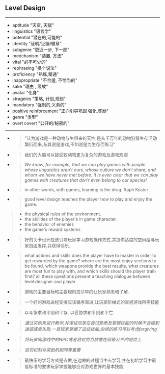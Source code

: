 ## Level Design ##
---
* aptitude "天资, 天赋"
* linguistics "语言学"
* potential "潜在的,可能的"
* identity "证明/证据/徽章"
* subgenre "更近一步, 下一部"
* medchanism "装置, 方法"
* vital "必不可少的"
* rephrasing "换个说法"
* proficiency "熟练,精通"
* inappropriate "不合适, 不恰当的"
* sake "理由 , 缘故"
* avatar "化身"
* strageies "策略, 计划,规划"
* mandatory "强制的,义务的"
* positive reinforcement "正向引导巩固 强化,奖励"
* genre "类型"
* overt covert "公开的/秘密的"
---
* > "认为游戏是一种动物与生俱来的天性,是从千万年的动物狩猎生存活动繁衍而来,与其说是游戏,不如说是为生存而练习"
* > 我们的大脑可以接受较动物更为复杂的游戏及游戏规则
* > _We know, for example, that
we can play games with people whose linguistics aren’t ours, whose culture we
don’t share, and whom we have never met before. It is even clear that we can play
games with creatures that don’t even belong to our species!_ 
* > in other words, with games, learning is the drug. Raph Koster
* > good level design teaches the player how to play and enjoy the game.
> * the physical rules of the environment. 
> * the abilities of the player's in game character. 
> * the behavior of enemies
> * the game's reward systems
* > 好的关卡设计应该引导玩家学习游戏操作方式,并提供适度的空间给与玩家自由发挥,并获得快乐.
* > what actions and skills does the player have to master in order to get rewarded by the game? where are the most enjoy sections to be found, which weapons provide the best results, what creatures are most fun to play with, and which skills should the player train first? all these questions present a teaching dialogue between level designer and player
* > 游戏的主要目标和主要规则应尽早的让玩家熟悉和了解.
* > 一个好的游戏进程安排应该循序渐进,让玩家阶梯式的掌握游戏所需技能
* > 以斗争求和平则和平存, 以妥协求和平则和平亡.
* > _通过实例来进行教学,并保证玩家在尝试熟悉及掌握技能的时候不会碰到迷惑或者失败,一旦玩家掌握了这些技能,后续的练习可以考虑forgiving_
* > _将玩家同游戏中的NPC或者敌对势力放置在同等公平的地位上_
* > _惩罚机制与奖励机制同等重要_
* > 最快乐的学习方式是去做,在边做的过程当中去学习,并在初始学习中最低标准的要求玩家掌握能够应对游戏世界的基本技能
